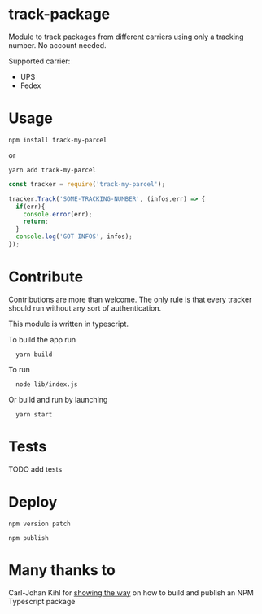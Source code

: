 
# track-package

Module to track packages from different carriers using only a tracking number.
No account needed.

Supported carrier:

- UPS
- Fedex

# Usage

```shell
npm install track-my-parcel
```

or 

```
yarn add track-my-parcel
```

```javascript
const tracker = require('track-my-parcel');

tracker.Track('SOME-TRACKING-NUMBER', (infos,err) => {
  if(err){
    console.error(err);
    return;
  }
  console.log('GOT INFOS', infos);
});
```

# Contribute

Contributions are more than welcome. The only rule is that every tracker should run without any sort of authentication.

This module is written in typescript.

To build the app run

```shell
  yarn build
```

To run

```shell
  node lib/index.js
```

Or build and run by launching

```shell
  yarn start
```

# Tests

TODO add tests

# Deploy

```shell
npm version patch
```

```shell
npm publish
```

# Many thanks to

Carl-Johan Kihl for [showing the way](https://itnext.io/step-by-step-building-and-publishing-an-npm-typescript-package-44fe7164964c) on how to build and publish an NPM Typescript package
